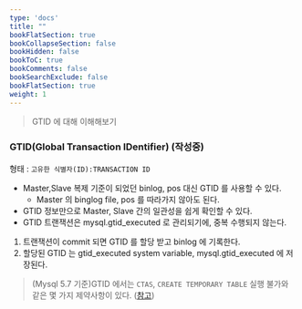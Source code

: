```yaml
---
type: 'docs'
title: ""
bookFlatSection: true
bookCollapseSection: false
bookHidden: false
bookToC: true
bookComments: false
bookSearchExclude: false
bookFlatSection: true
weight: 1
---
```


> GTID 에 대해 이해해보기

### GTID(Global Transaction IDentifier) (작성중)

형태 : `고유한 식별자(ID):TRANSACTION ID`

- Master,Slave 복제 기준이 되었던 binlog, pos 대신 GTID 를 사용할 수 있다.
  - Master 의 binglog file, pos 를 따라가지 않아도 된다.
- GTID 정보만으로 Master, Slave 간의 일관성을 쉽게 확인할 수 있다.
- GTID 트랜잭션은 mysql.gtid_executed 로 관리되기에, 중복 수행되지 않는다.

1. 트랜잭션이 commit 되면 GTID 를 할당 받고 binlog 에 기록한다.
2. 할당된 GTID 는 gtid_executed system variable, mysql.gtid_executed 에 저장된다.

> (Mysql 5.7 기준)GTID 에서는 `CTAS`, `CREATE TEMPORARY TABLE` 실행 불가와 같은 몇 가지 제약사항이 있다. ([참고](https://dev.mysql.com/doc/refman/5.7/en/replication-gtids-restrictions.html))
